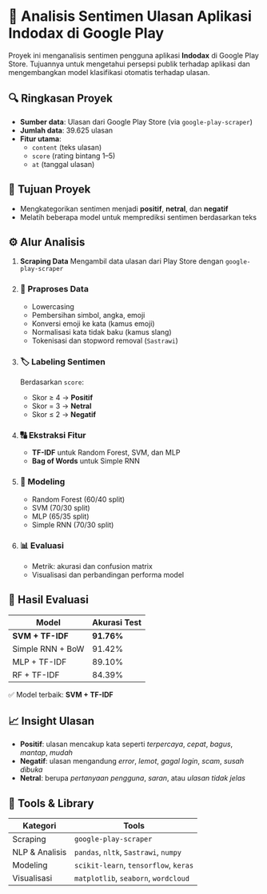 # 📱 Analisis Sentimen Ulasan Aplikasi Indodax di Google Play

Proyek ini menganalisis sentimen pengguna aplikasi **Indodax** di Google Play Store. Tujuannya untuk mengetahui persepsi publik terhadap aplikasi dan mengembangkan model klasifikasi otomatis terhadap ulasan.

## 🔍 Ringkasan Proyek

- **Sumber data**: Ulasan dari Google Play Store (via `google-play-scraper`)
- **Jumlah data**: 39.625 ulasan
- **Fitur utama**: 
  - `content` (teks ulasan)  
  - `score` (rating bintang 1–5)  
  - `at` (tanggal ulasan)

## 🎯 Tujuan Proyek

- Mengkategorikan sentimen menjadi **positif**, **netral**, dan **negatif**
- Melatih beberapa model untuk memprediksi sentimen berdasarkan teks

## ⚙️ Alur Analisis

1. **Scraping Data**
   Mengambil data ulasan dari Play Store dengan `google-play-scraper`

2. ### 🧹 Praproses Data  
   - Lowercasing  
   - Pembersihan simbol, angka, emoji  
   - Konversi emoji ke kata (kamus emoji)  
   - Normalisasi kata tidak baku (kamus slang)  
   - Tokenisasi dan stopword removal (`Sastrawi`)

3. ### 🏷️ Labeling Sentimen  
   Berdasarkan `score`:
   - Skor ≥ 4 → **Positif**
   - Skor = 3 → **Netral**
   - Skor ≤ 2 → **Negatif**

4. ### 🔠 Ekstraksi Fitur  
   - **TF-IDF** untuk Random Forest, SVM, dan MLP  
   - **Bag of Words** untuk Simple RNN

5. ### 🤖 Modeling  
   - Random Forest (60/40 split)  
   - SVM (70/30 split)  
   - MLP (65/35 split)  
   - Simple RNN (70/30 split)

6. ### 📊 Evaluasi  
   - Metrik: akurasi dan confusion matrix  
   - Visualisasi dan perbandingan performa model

## 🧪 Hasil Evaluasi

| Model               | Akurasi Test |
|--------------------|--------------|
| **SVM + TF-IDF**    | **91.76%**   |
| Simple RNN + BoW   | 91.42%       |
| MLP + TF-IDF       | 89.10%       |
| RF + TF-IDF        | 84.39%       |

✅ Model terbaik: **SVM + TF-IDF**

## 📈 Insight Ulasan

- **Positif**: ulasan mencakup kata seperti *terpercaya*, *cepat*, *bagus*, *mantap*, *mudah*
- **Negatif**: ulasan mengandung *error*, *lemot*, *gagal login*, *scam*, *susah dibuka*
- **Netral**: berupa *pertanyaan pengguna*, *saran*, atau *ulasan tidak jelas*

## 🧰 Tools & Library

| Kategori | Tools |
|----------|-------|
| Scraping | `google-play-scraper` |
| NLP & Analisis | `pandas`, `nltk`, `Sastrawi`, `numpy` |
| Modeling | `scikit-learn`, `tensorflow`, `keras` |
| Visualisasi | `matplotlib`, `seaborn`, `wordcloud` |
